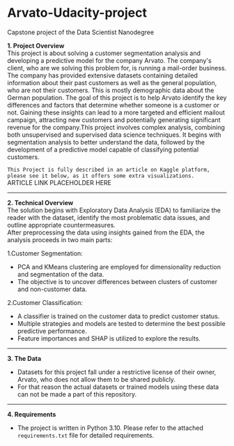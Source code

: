 # Arvato-Udacity-project
Capstone project of the Data Scientist Nanodegree

**1. Project Overview**<br>
This project is about solving a customer segmentation analysis and developing a predictive model for the company Arvato. The company's client, who are we solving this problem for, is running a mail-order business. The company has provided extensive datasets containing detailed information about their past customers as well as the general population, who are not their customers. This is mostly demographic data about the German population. The goal of this project is to help Arvato identify the key differences and factors that determine whether someone is a customer or not. Gaining these insights can lead to a more targeted and efficient mailout campaign, attracting new customers and potentially generating significant revenue for the company.This project involves complex analysis, combining both unsupervised and supervised data science techniques. It begins with segmentation analysis to better understand the data, followed by the development of a predictive model capable of classifying potential customers.

`This Project is fully described in an article on Kaggle platform, please see it below, as it offers some extra visualizations.`<br>
ARTICLE LINK PLACEHOLDER HERE<br>

--------------------------
**2. Technical Overview**<br>
The solution begins with Exploratory Data Analysis (EDA) to familiarize the reader with the dataset, identify the most problematic data issues, and outline appropriate countermeasures.<br>
After preprocessing the data using insights gained from the EDA, the analysis proceeds in two main parts:<br>

1.Customer Segmentation:<br>
- PCA and KMeans clustering are employed for dimensionality reduction and segmentation of the data.
- The objective is to uncover differences between clusters of customer and non-customer data.

2.Customer Classification:
- A classifier is trained on the customer data to predict customer status.<br>
- Multiple strategies and models are tested to determine the best possible predictive performance.<br>
- Feature importances and SHAP is utilized to explore the results.<br>

--------------------------

**3. The Data**<br>
- Datasets for this project fall under a restrictive license of their owner, Arvato, who does not allow them to be shared publicly.<br>
- For that reason the actual datasets or trained models using these data can not be made a part of this repository.

---------------------------

**4. Requirements**<br>
- The project is written in Python 3.10. Please refer to the attached `requirements.txt` file for detailed requirements.

